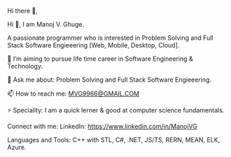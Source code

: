 Hi there 👋,

Hi 👋, I am Manoj V. Ghuge.

A passionate programmer who is interested in Problem Solving and Full Stack Software Engieeering [Web, Mobile, Desktop, Cloud].

🌱 I’m aiming to pursue life time career in Software Engineering & Technology.

💬 Ask me about: Problem Solving and Full Stack Software Engieeering.

📫 How to reach me: MVG9966@GMAIL.COM

⚡ Speciality: I am a quick lerner & good at computer science fundamentals.

Connect with me:
LinkedIn: https://www.linkedin.com/in/ManojVG

Languages and Tools:
C++ with STL, C#, .NET, JS/TS, RERN, MEAN, ELK, Azure.
